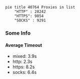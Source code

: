 
```mermaid
pie title 40764 Proxies in list
    "HTTP" : 28242
    "HTTPS": 9854
    "SOCKS" : 9291
```

### Some Info
#### Average Timeout

- mixed: 3.9s
- http: 2.3s
- https: 8.2s
- socks: 6.4s